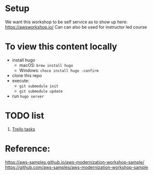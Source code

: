 # Setup

We want this workshop to be self service as to show up here: https://awsworkshop.io/
Can can also be used for instructor led course

# To view this content locally

* install hugo
    * macOS: `brew install hugo`
    * Windows: `choco install hugo -confirm`
* clone this repo
* execute: 
  * `git submodule init`
  * `git submodule update`
* run ```hugo server```

# TODO list

1. [Trello tasks](https://trello.com/b/VyLDqCCl/aws-eks-workshop)

# Reference: 

https://aws-samples.github.io/aws-modernization-workshop-sample/
https://github.com/aws-samples/aws-modernization-workshop-sample
